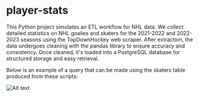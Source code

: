 # player-stats

This Python project simulates an ETL workflow for NHL data. We collect detailed statistics on NHL goalies and skaters for the 2021-2022 and 2022-2023 seasons using the TopDownHockey web scraper. After extraction, the data undergoes cleaning with the pandas library to ensure accuracy and consistency. Once cleaned, it's loaded into a PostgreSQL database for structured storage and easy retrieval.

Below is an example of a query that can be made using the skaters table produced from these scripts:

![Alt text]([URL](https://user-images.githubusercontent.com/81118163/264910780-da5a45ed-d0f4-4fe2-b7bb-4147d5fcfc0f.PNG))



